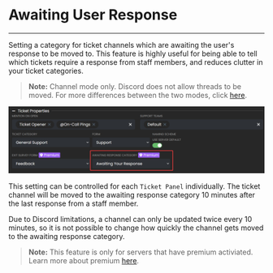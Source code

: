 # Awaiting User Response
***

Setting a category for ticket channels which are awaiting the user's response to be moved to. This feature is highly useful for being able to tell which tickets require a response from staff members, and reduces clutter in your ticket categories.

> **Note:** Channel mode only. Discord does not allow threads to be moved. For more differences between the two modes, click [here](./thread-mode.md#channel-vs-thread-comparison).


![Awaiting response](../../img/awaiting_response.webp)

This setting can be controlled for each `Ticket Panel` individually. The ticket channel will be moved to the awaiting response category 10 minutes after the last response from a staff member. 

Due to Discord limitations, a channel can only be updated twice every 10 minutes, so it is not possible to change how quickly the channel gets moved to the awaiting response category.

> **Note:** This feature is only for servers that have premium activiated. Learn more about premium [here](https://ticketsbot.cloud/premium).